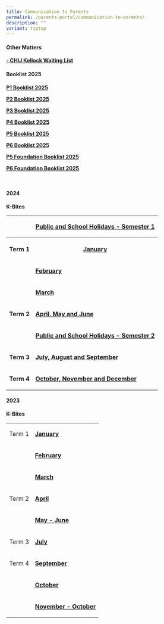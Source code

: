 ```yaml
---
title: Communication to Parents
permalink: /parents-portal/communication-to-parents/
description: ""
variant: tiptap
---
```

<h4><strong>Other Matters</strong></h4>
<p><strong><a href="https://form.gov.sg/64658736a8a52700122ee49f" rel="noopener noreferrer nofollow" target="_blank">- CHIJ Kellock Waiting List</a></strong>
</p>
<h4><strong>Booklist 2025</strong></h4>
<p><strong><a href="/files/2025 files/CONFIRM_2025P1_BOOKLISTS.pdf" rel="noopener nofollow" target="_blank">P1 Booklist 2025</a></strong>
</p>
<p><strong><a href="/files/2025 files/P2_BOOKLISTS.pdf" rel="noopener nofollow" target="_blank">P2 Booklist 2025</a></strong>
</p>
<p><strong><a href="/files/2025 files/P3_BOOKLIST.pdf" rel="noopener nofollow" target="_blank">P3 Booklist 2025</a></strong>
</p>
<p><strong><a href="/files/2025 files/NEW_P4_BOOKLIST.pdf" rel="noopener nofollow" target="_blank">P4 Booklist 2025</a></strong>
</p>
<p><strong><a href="/files/2025 files/P5_BOOKLIST.pdf" rel="noopener nofollow" target="_blank">P5 Booklist 2025</a></strong>
</p>
<p><strong><a href="/files/2025 files/P6_BOOKLIST.pdf" rel="noopener nofollow" target="_blank">P6 Booklist 2025</a></strong>
</p>
<p></p>
<p><strong><a href="/files/2025 files/P5_FDN.pdf" rel="noopener nofollow" target="_blank">P5 Foundation Booklist 2025</a></strong>
</p>
<p><strong><a href="/files/2025 files/P6__FDN_BOOKLIST.pdf" rel="noopener nofollow" target="_blank">P6 Foundation Booklist 2025</a></strong>
</p>
<p><strong><br></strong>
</p>
<p></p>
<p></p>
<h4><strong>2024</strong></h4>
<p><strong>K-Bites</strong>
</p>
<table style="minWidth: 50px">
<colgroup>
<col>
<col>
</colgroup>
<tbody>
<tr>
<td rowspan="1" colspan="1">
<p></p>
</td>
<td rowspan="1" colspan="1">
<p><strong><a href="/files/PH_and_SH_CHIJ_Kellock_2024_v2.pdf" rel="noopener noreferrer nofollow" target="_blank">Public and School Holidays - Semester 1</a></strong>
</p>
</td>
</tr>
<tr>
<th rowspan="1" colspan="1">
<p>Term 1</p>
</th>
<th rowspan="1" colspan="1">
<p><strong><a href="/files/Kbites_JAN_2024_updated_on_3Jan.pdf" rel="noopener noreferrer nofollow" target="_blank">January</a></strong>
</p>
</th>
</tr>
<tr>
<td rowspan="1" colspan="1">
<p></p>
</td>
<td rowspan="1" colspan="1">
<p><strong><a href="/files/Kbites_FEB_2024.pdf" rel="noopener noreferrer nofollow" target="_blank">February</a></strong>
</p>
</td>
</tr>
<tr>
<td rowspan="1" colspan="1">
<p></p>
</td>
<td rowspan="1" colspan="1">
<p><strong><a href="/files/Kbites_MAR_2024.pdf" rel="noopener noreferrer nofollow" target="_blank">March</a></strong>
</p>
</td>
</tr>
<tr>
<td rowspan="1" colspan="1">
<p><strong>Term 2</strong>
</p>
</td>
<td rowspan="1" colspan="1">
<p><strong><a href="/files/Kbytes_APR_MAY_JUN_2024.pdf" rel="noopener noreferrer nofollow" target="_blank">April, May and June</a></strong>
</p>
</td>
</tr>
<tr>
<td rowspan="1" colspan="1">
<p></p>
</td>
<td rowspan="1" colspan="1">
<p><strong><a href="/files/2024 files/PH_and_SH_CHIJ_Kellock_Sem_2024_Term4__1_.pdf" rel="noopener nofollow" target="_blank">Public and School Holidays - Semester 2</a></strong>
</p>
</td>
</tr>
<tr>
<td rowspan="1" colspan="1">
<p><strong>Term 3</strong>
</p>
</td>
<td rowspan="1" colspan="1">
<p><strong><a href="/files/2024 files/KBytes_JUL_AUG_SEP_2024_FINAL.pdf" rel="noopener noreferrer nofollow" target="_blank">July, August and September</a></strong>
</p>
</td>
</tr>
<tr>
<td rowspan="1" colspan="1">
<p><strong>Term 4</strong>
</p>
</td>
<td rowspan="1" colspan="1">
<p><strong><a href="/files/2024 files/KBytes_Oct_Nov_Dec_2024__1_.pdf" rel="noopener nofollow" target="_blank">October, November and December</a></strong>
</p>
</td>
</tr>
</tbody>
</table>
<h4><strong>2023</strong></h4>
<p><strong>K-Bites</strong>
</p>
<table style="minWidth: 50px">
<colgroup>
<col>
<col>
</colgroup>
<tbody>
<tr>
<td rowspan="1" colspan="1">
<p>Term 1</p>
</td>
<td rowspan="1" colspan="1">
<p><strong><a href="/files/2023_Files/Kbites/Kbites%20Jan%202023.pdf" rel="noopener noreferrer nofollow" target="">January</a></strong>
</p>
</td>
</tr>
<tr>
<td rowspan="1" colspan="1">
<p>&nbsp;</p>
</td>
<td rowspan="1" colspan="1">
<p><strong><a href="/files/2023_Files/Kbites/kbites%20feb%202023.pdf" rel="noopener" target="_blank">February</a></strong>
</p>
</td>
</tr>
<tr>
<td rowspan="1" colspan="1">
<p>&nbsp;</p>
</td>
<td rowspan="1" colspan="1">
<p><strong><a href="/files/2023_Files/Kbites/kbites%20mar%202023.pdf" rel="noopener" target="_blank">March</a></strong>
</p>
</td>
</tr>
<tr>
<td rowspan="1" colspan="1">
<p>Term 2</p>
</td>
<td rowspan="1" colspan="1">
<p><strong><a href="/files/2023_Files/Kbites/kbites%20apr%202023.pdf" rel="noopener noreferrer nofollow" target="">April</a></strong>
</p>
</td>
</tr>
<tr>
<td rowspan="1" colspan="1">
<p>&nbsp;</p>
</td>
<td rowspan="1" colspan="1">
<p><strong><a href="/files/2023_Files/Kbites/kbites%20may%20&amp;%20june%202023_updated%20on%2027%20april.pdf" rel="noopener noreferrer nofollow" target="">May - June</a></strong>
</p>
</td>
</tr>
<tr>
<td rowspan="1" colspan="1">
<p>Term 3</p>
</td>
<td rowspan="1" colspan="1">
<p><strong><a href="/files/2023_Files/Kbites/kbites%20july%202023_updated%2030%20june.pdf" rel="noopener noreferrer nofollow" target="">July</a></strong>
</p>
</td>
</tr>
<tr>
<td rowspan="1" colspan="1">
<p>Term 4</p>
</td>
<td rowspan="1" colspan="1">
<p><strong><a href="/files/2023_Files/Kbites/kbites%20sep%202023_30%20august.pdf" rel="noopener noreferrer nofollow" target="">September</a></strong>
</p>
</td>
</tr>
<tr>
<td rowspan="1" colspan="1">
<p>&nbsp;</p>
</td>
<td rowspan="1" colspan="1">
<p><strong><a href="/files/2023_Files/Kbites/kbites%20oct%202023%20updated%20on%2029%20sep.pdf" rel="noopener" target="_blank">October</a></strong>
</p>
</td>
</tr>
<tr>
<td rowspan="1" colspan="1">
<p>&nbsp;</p>
</td>
<td rowspan="1" colspan="1">
<p><strong><a href="/files/2023_Files/Kbites/kbites%20nov&amp;dec%202023_updated%20on%202%20nov.pdf" rel="noopener" target="_blank">November - October</a></strong>
</p>
</td>
</tr>
</tbody>
</table>
<p></p>